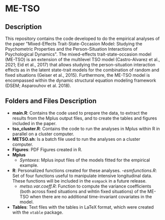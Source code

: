 # ME-TSO
## Description
This repository contains the code developed to do the empirical analyses of the paper "Mixed-Effects Trait-State-Occasion Model: Studying the Psychometric Properties and the Person-Situation Interactions of Psychological Dynamics". The mixed-effects trait-state-occasion model (ME-TSO) is an extension of the multilevel TSO model (Castro-Alvarez et al., 2021; Eid et al., 2017) that allows studying the person-situation interaction effects as in the latent state-trait models for the combination of random and fixed situations (Geiser et al., 2015). Furthermore, the ME-TSO model is encompassed within the dynamic structural equation modeling framework (DSEM; Asparouhov et al. 2018).
## Folders and Files Description
- **main.R**: Contains the code used to prepare the data, to extract the results from the Mplus output files, and to create the tables and figures included in the paper.
- **tso_cluster.R**: Contains the code to run the analyses in Mplus within R in parallel on a cluster computer.
- **METSO.sh**: Is a batch file used to run the analyses on a cluster computer.
- **Figures**: PDF Figures created in R.
- **Mplus**
    - *Syntaxes*: Mplus input files of the models fitted for the empirical example.    
- **R**: Personalized functions created for these analyses.
    -*esmfunctions.R*: Set of four functions useful to manipulate intensive longitudinal data. These functions will be included in the `esmpack` in a future release.
    - *metso.var.coeff.R*: Function to compute the variance coefficients (both across fixed situations and wihtin fixed situations) of the ME-TSO when there are no additional time-invariant covariates in the model. 
- **Tables**: Text files with the tables in LaTeX format, which were created with the `xtable` package.